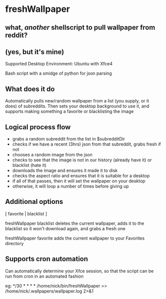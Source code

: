 # freshWallpaper
## what, *another* shellscript to pull wallpaper from reddit?
## (yes, but it's mine)

Supported Desktop Environment: Ubuntu with Xfce4

Bash script with a smidge of python for json parsing

## What does it do
Automatically pulls new/random wallpaper from a list (you supply, or it does) of subreddits.  Then sets your desktop background to use it, and supports making something a favorite or blacklisting the image

## Logical process flow

- grabs a random subreddit from the list in $subredditDir
- checks if we have a recent (3hrs) json from that subreddit, grabs fresh if not
- chooses a random image from the json
- checks to see that the image is not in our history (already have it) or blacklist (hate it)
- downloads the image and ensures it made it to disk
- checks the aspect ratio and ensures that it is suitable for a desktop
- if all of that passes, then it will set the wallpaper on your desktop
- otherwise, it will loop a number of times before giving up

## Additional options
[ favorite | blacklist ]

freshWallpaper blacklist
deletes the current wallpaper, adds it to the blacklist so it won't download again, and grabs a fresh one

freshWallpaper favorite
adds the current wallpaper to your Favorites directory

## Supports cron automation
Can automatically determine your Xfce session, so that the script can be run from cron in an automated fashion

eg: */30 * * * *	/home/nick/bin/freshWallpaper >> /home/nick/.wallpapers/wallpaper.log 2>&1

